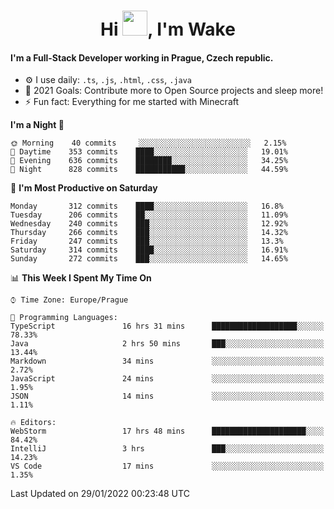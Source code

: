 <h1 align="center">Hi <img src="https://raw.githubusercontent.com/MrWakeCZ/MrWakeCZ/master/Hi.gif" width="40px" />, I'm Wake</h1>

#### I'm a Full-Stack Developer working in Prague, Czech republic.
- ⚙️ I use daily: `.ts`, `.js`, `.html`, `.css`, `.java`
- 🥅 2021 Goals: Contribute more to Open Source projects and sleep more!
- ⚡ Fun fact: Everything for me started with Minecraft

<!--START_SECTION:waka-->
**I'm a Night 🦉** 

```text
🌞 Morning    40 commits     ░░░░░░░░░░░░░░░░░░░░░░░░░   2.15% 
🌆 Daytime    353 commits    ████░░░░░░░░░░░░░░░░░░░░░   19.01% 
🌃 Evening    636 commits    ████████░░░░░░░░░░░░░░░░░   34.25% 
🌙 Night      828 commits    ███████████░░░░░░░░░░░░░░   44.59%

```
📅 **I'm Most Productive on Saturday** 

```text
Monday       312 commits    ████░░░░░░░░░░░░░░░░░░░░░   16.8% 
Tuesday      206 commits    ██░░░░░░░░░░░░░░░░░░░░░░░   11.09% 
Wednesday    240 commits    ███░░░░░░░░░░░░░░░░░░░░░░   12.92% 
Thursday     266 commits    ███░░░░░░░░░░░░░░░░░░░░░░   14.32% 
Friday       247 commits    ███░░░░░░░░░░░░░░░░░░░░░░   13.3% 
Saturday     314 commits    ████░░░░░░░░░░░░░░░░░░░░░   16.91% 
Sunday       272 commits    ███░░░░░░░░░░░░░░░░░░░░░░   14.65%

```


📊 **This Week I Spent My Time On** 

```text
⌚︎ Time Zone: Europe/Prague

💬 Programming Languages: 
TypeScript               16 hrs 31 mins      ███████████████████░░░░░░   78.33% 
Java                     2 hrs 50 mins       ███░░░░░░░░░░░░░░░░░░░░░░   13.44% 
Markdown                 34 mins             ░░░░░░░░░░░░░░░░░░░░░░░░░   2.72% 
JavaScript               24 mins             ░░░░░░░░░░░░░░░░░░░░░░░░░   1.95% 
JSON                     14 mins             ░░░░░░░░░░░░░░░░░░░░░░░░░   1.11%

🔥 Editors: 
WebStorm                 17 hrs 48 mins      █████████████████████░░░░   84.42% 
IntelliJ                 3 hrs               ███░░░░░░░░░░░░░░░░░░░░░░   14.23% 
VS Code                  17 mins             ░░░░░░░░░░░░░░░░░░░░░░░░░   1.35%

```


 Last Updated on 29/01/2022 00:23:48 UTC
<!--END_SECTION:waka-->
